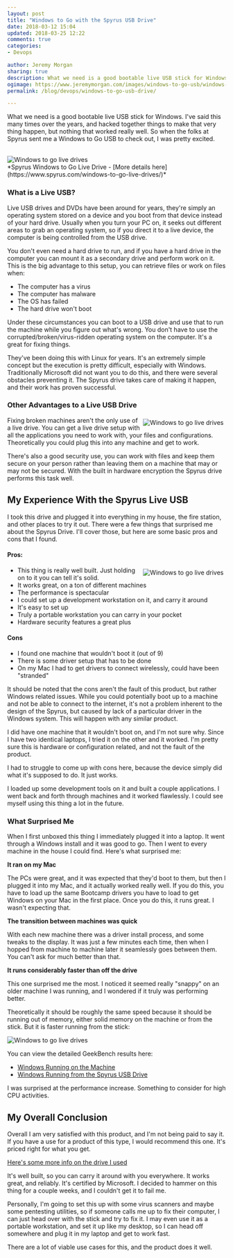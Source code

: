 ```yaml
---
layout: post
title: "Windows to Go with the Spyrus USB Drive"
date: 2018-03-12 15:04
updated: 2018-03-25 12:22
comments: true
categories: 
- Devops

author: Jeremy Morgan
sharing: true
description: What we need is a good bootable live USB stick for Windows. I've said this many times over the years, and hacked together things to make that very thing happen, but nothing that worked really well. So when the folks at Spyrus sent me a Windows to Go USB to check out, I was pretty excited.
ogimage: https://www.jeremymorgan.com/images/windows-to-go-usb/windows-to-go-og.jpg
permalink: /blog/devops/windows-to-go-usb-drive/

---
```


What we need is a good bootable live USB stick for Windows. I've said this many times over the years, and hacked together things to make that very thing happen, but nothing that worked really well. So when the folks at Spyrus sent me a Windows to Go USB to check out, I was pretty excited.
<!-- more -->
<br />
<div style="display: block; margin-left: auto; margin-right: auto;">

<img src="/images/windows-to-go-usb/windows-to-go-01.jpg" alt="Windows to go live drives" />

</div>
*Spyrus Windows to Go Live Drive - [More details here](https://www.spyrus.com/windows-to-go-live-drives/)*

### What is a Live USB?

Live USB drives and DVDs have been around for years, they're simply an operating system stored on a device and you boot from that device instead of your hard drive. Usually when you turn your PC on, it seeks out different areas to grab an operating system, so if you direct it to a live device, the computer is being controlled from the USB drive. 

You don't even need a hard drive to run, and if you have a hard drive in the computer you can mount it as a secondary drive and perform work on it. This is the big advantage to this setup, you can retrieve files or work on files when:

- The computer has a virus
- The computer has malware
- The OS has failed
- The hard drive won't boot

Under these circumstances you can boot to a USB drive and use that to run the machine while you figure out what's wrong. You don't have to use the corrupted/broken/virus-ridden operating system on the computer. It's a great for fixing things. 

They've been doing this with Linux for years. It's an extremely simple concept but the execution is pretty difficult, especially with Windows. Traditionally Microsoft did not want you to do this, and there were several obstacles preventing it. The Spyrus drive takes care of making it happen, and their work has proven successful. 

### Other Advantages to a Live USB Drive

<div style="float:right; overflow: auto; margin: 5px;">
<img src="/images/windows-to-go-usb/windows-to-go-03.jpg" alt="Windows to go live drives" />
</div>

Fixing broken machines aren't the only use of a live drive. You can get a live drive setup with all the applications you need to work with, your files and configurations. Theoretically you could plug this into any machine and get to work.

There's also a good security use, you can work with files and keep them secure on your person rather than leaving them on a machine that may or may not be secured. With the built in hardware encryption the Spyrus drive performs this task well. 

## My Experience With the Spyrus Live USB

I took this drive and plugged it into everything in my house, the fire station, and other places to try it out. There were a few things that surprised me about the Spyrus Drive. I'll cover those, but here are some basic pros and cons that I found. 

#### Pros:

<div style="float:right; overflow: auto; margin: 5px;">
<img src="/images/windows-to-go-usb/windows-to-go-05.jpg" alt="Windows to go live drives" />
</div>

- This thing is really well built. Just holding on to it you can tell it's solid.
- It works great, on a ton of different machines
- The performance is spectacular
- I could set up a development workstation on it, and carry it around
- It's easy to set up
- Truly a portable workstation you can carry in your pocket
- Hardware security features a great plus

#### Cons

- I found one machine that wouldn't boot it (out of 9)
- There is some driver setup that has to be done
- On my Mac I had to get drivers to connect wirelessly, could have been "stranded"

It should be noted that the cons aren't the fault of this product, but rather Windows related issues. While you could potentially boot up to a machine and not be able to connect to the internet, it's not a problem inherent to the design of the Spyrus, but caused by lack of a particular driver in the Windows system. This will happen with any similar product. 

I did have one machine that it wouldn't boot on, and I'm not sure why. Since I have two identical laptops, I tried it on the other and it worked. I'm pretty sure this is hardware or configuration related, and not the fault of the product. 

I had to struggle to come up with cons here, because the device simply did what it's supposed to do. It just works.

I loaded up some development tools on it and built a couple applications. I went back and forth through machines and it worked flawlessly. I could see myself using this thing a lot in the future. 

### What Surprised Me

When I first unboxed this thing I immediately plugged it into a laptop. It went through a Windows install and it was good to go. Then I went to every machine in the house I could find. Here's what surprised me:

**It ran on my Mac**

The PCs were great, and it was expected that they'd boot to them, but then I plugged it into my Mac, and it actually worked really well. If you do this, you have to load up the same Bootcamp drivers you have to load to get Windows on your Mac in the first place. Once you do this, it runs great. I wasn't expecting that. 

**The transition between machines was quick**

With each new machine there was a driver install process, and some tweaks to the display. It was just a few minutes each time, then when I hopped from machine to machine later it seamlessly goes between them. You can't ask for much better than that. 

**It runs considerably faster than off the drive**

This one surprised me the most. I noticed it seemed really "snappy" on an older machine I was running, and I wondered if it truly was performing better. 

Theoretically it should be roughly the same speed because it should be running out of memory, either solid memory on the machine or from the stick. But it is faster running from the stick:

<img src="/images/windows-to-go-usb/windows-to-go-04.jpg" alt="Windows to go live drives" />

You can view the detailed GeekBench results here:

- <a href="http://browser.geekbench.com/v4/cpu/7302485" target="_blank">Windows Running on the Machine</a>
- <a href="http://browser.geekbench.com/v4/cpu/7201679" target="_blank">Windows Running from the Spyrus USB Drive</a>

I was surprised at the performance increase. Something to consider for high CPU activities. 

## My Overall Conclusion 

Overall I am very satisfied with this product, and I'm not being paid to say it. If you have a use for a product of this type, I would recommend this one. It's priced right for what you get.

<a href="https://www.spyrus.com/windows-to-go-live-drives/" target="_blank">Here's some more info on the drive I used</a>

It's well built, so you can carry it around with you everywhere. It works great, and reliably. It's certified by Microsoft. I decided to hammer on this thing for a couple weeks, and I couldn't get it to fail me. 

Personally, I'm going to set this up with some virus scanners and maybe some pentesting utilities, so if someone calls me up to fix their computer, I can just head over with the stick and try to fix it. I may even use it as a portable workstation, and set it up like my desktop, so I can head off somewhere and plug it in my laptop and get to work fast. 

There are a lot of viable use cases for this, and the product does it well. 
